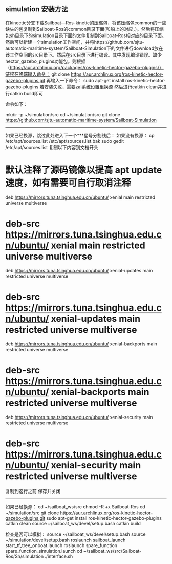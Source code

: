 ## simulation 安装方法
在kinectic分支下载Sailboat—Ros-kinetic的压缩包，将该压缩包common的一些缺失的包复制到Sailboat-Ros的common目录下面(和船上的对应，)。然后将压缩包sh目录下的simulation目录下面的文件复制到Sailboat-Ros相对应的目录下面。
然后可以新建一个simulation工作空间，并将https://github.com/sjtu-automatic-maritime-system/Sailboat-Simulation下的文件进行download放在该工作空间的src目录下。然后在src目录下进行编译。其中发现编译错误。缺少hector_gazebo_plugins功能包。则根据（https://aur.archlinux.org/packages/ros-kinetic-hector-gazebo-plugins/）链接在终端输入命令：
git clone https://aur.archlinux.org/ros-kinetic-hector-gazebo-plugins.git
再输入一下命令：
sudo apt-get install ros-kinetic-hector-gazebo-plugins
若安装失败，需要zai系统设置里换源
然后进行catkin clean并进行catkin build即可


命令如下：

mkdir -p ~/simulation/src
cd ~/simulation/src
git clone https://github.com/sjtu-automatic-maritime-system/Sailboat-Simulation
*****************************************
如果已经换源，跳过此处进入下一个***星号分割线后：
如果没有换源：
cp /etc/apt/sources.list /etc/apt/sources.list.bak
sudo gedit /etc/apt/sources.list
复制以下内容到文档开头
# 默认注释了源码镜像以提高 apt update 速度，如有需要可自行取消注释
deb https://mirrors.tuna.tsinghua.edu.cn/ubuntu/ xenial main restricted universe multiverse
# deb-src https://mirrors.tuna.tsinghua.edu.cn/ubuntu/ xenial main restricted universe multiverse
deb https://mirrors.tuna.tsinghua.edu.cn/ubuntu/ xenial-updates main restricted universe multiverse
# deb-src https://mirrors.tuna.tsinghua.edu.cn/ubuntu/ xenial-updates main restricted universe multiverse
deb https://mirrors.tuna.tsinghua.edu.cn/ubuntu/ xenial-backports main restricted universe multiverse
# deb-src https://mirrors.tuna.tsinghua.edu.cn/ubuntu/ xenial-backports main restricted universe multiverse
deb https://mirrors.tuna.tsinghua.edu.cn/ubuntu/ xenial-security main restricted universe multiverse
# deb-src https://mirrors.tuna.tsinghua.edu.cn/ubuntu/ xenial-security main restricted universe multiverse
复制到这行之前
保存并关闭
**********************************************
如果已经换源：
cd ~/sailboat_ws/src
chmod -R +x Sailboat-Ros
cd ~/simulation/src
git clone https://aur.archlinux.org/ros-kinetic-hector-gazebo-plugins.git
sudo apt-get install ros-kinetic-hector-gazebo-plugins
catkin clean
source ~/sailboat_ws/devel/setup.bash
catkin build

检查是否可以模拟：
source ~/sailboat_ws/devel/setup.bash
source ~/simulation/devel/setup.bash
roslaunch sailboat_launch start_tf_tree_onboat.launch
roslaunch spare_function spare_function_simulation.launch
cd ~/sailboat_ws/src/Sailboat-Ros/Sh/simulation
./interface.sh


